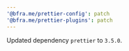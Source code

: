 ```yaml
---
'@bfra.me/prettier-config': patch
'@bfra.me/prettier-plugins': patch
---
```


Updated dependency `prettier` to `3.5.0`.

